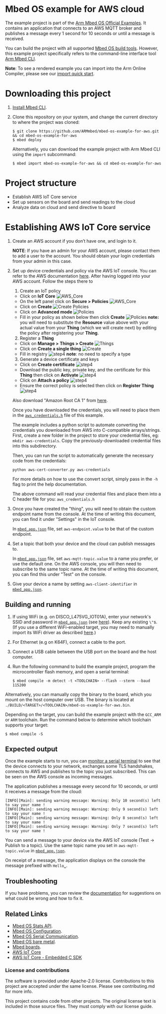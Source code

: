 # Mbed OS example for AWS cloud
The example project is part of the [Arm Mbed OS Official Examples](https://os.mbed.com/code/). It contains an application that connects to an AWS MQTT broker and publishes a message every 1 second for 10 seconds or until a message is received.

You can build the project with all supported [Mbed OS build tools](https://os.mbed.com/docs/mbed-os/latest/tools/index.html). However, this example project specifically refers to the command-line interface tool [Arm Mbed CLI](https://github.com/ARMmbed/mbed-cli#installing-mbed-cli).

**Note**: To see a rendered example you can import into the Arm Online Compiler, please see our [import quick start](https://os.mbed.com/docs/mbed-os/v6.3/quick-start/build-with-the-online-compiler.html#importing-the-code).


# Downloading this project

1. [Install Mbed CLI](https://os.mbed.com/docs/mbed-os/latest/quick-start/offline-with-mbed-cli.html).

1. Clone this repository on your system, and change the current directory to where the project was cloned:

    ```
    $ git clone https://github.com/ARMmbed/mbed-os-example-for-aws.git && cd mbed-os-example-for-aws
    $ mbed deploy
    ```

    Alternatively, you can download the example project with Arm Mbed CLI using the `import` subcommand:

    ```
    $ mbed import mbed-os-example-for-aws && cd mbed-os-example-for-aws
    ```


# Project structure
- Establish AWS IoT Core service
- Set up sensors on the board and send readings to the cloud
- Analyze data on cloud and send directive to board

# Establishing AWS IoT Core service

1. Create an AWS account if you don’t have one, and login to it.

	**NOTE**: If you have an admin for your AWS account, please contact them to add a user to the account. You should obtain your login credentials from your admin in this case.


2. Set up device credentials and policy via the AWS IoT console. You can refer to the AWS documentation [here](https://docs.aws.amazon.com/iot/latest/developerguide/iot-gs.html). After having logged into your AWS account. Follow the steps there to
    1. Create an IoT policy
     - Click on **IoT Core**
      ![AWS_Core](https://raw.githubusercontent.com/COTASPAR/AWS_base_guide/master/images/step1-IoT_Core.jpg)
     - On the left panel click on **Secure > Policies**
      ![AWS_Core](https://raw.githubusercontent.com/COTASPAR/AWS_base_guide/master/images/secure_policies_pic2.jpg)
     - Click on **Create**
      ![Create Policies](https://raw.githubusercontent.com/COTASPAR/AWS_base_guide/master/images/step7-create-policy.jpg)
     - Click on **Advanced mode**
      ![Policies](https://raw.githubusercontent.com/COTASPAR/AWS_base_guide/master/images/creating_policy_click_advanced_mode.jpg)
     - Fill in your policy as shown below then click **Create**
      ![Policies](https://raw.githubusercontent.com/COTASPAR/AWS_base_guide/master/images/aws_policy_advanced_mode_example.jpg)
      **note:** you will need to substitute the **Resource** value above with your actual value from your **Thing** (which we will create next) by editing the policy after registering your **Thing**.
      
    2. Register a **Thing** 
     - Click on **Manage > Things > Create**
      ![Things](https://raw.githubusercontent.com/COTASPAR/AWS_base_guide/master/images/step2-Things-Create.jpg)
     - Click on **Create a single thing**
      ![Create](https://raw.githubusercontent.com/COTASPAR/AWS_base_guide/master/images/step3-create-single-thing.jpg)
     - Fill in registry 
      ![step4](https://raw.githubusercontent.com/COTASPAR/AWS_base_guide/master/images/create_thing.jpg)
      **note**: no need to specify a type
      
    3. Generate a device certificate and keys
     - Click on **Create certificate**
      ![step4](https://raw.githubusercontent.com/COTASPAR/AWS_base_guide/master/images/certificate_option.jpg)
     - Download the public key, private key, and the certificate for this **Thing** then click on **Activate**
      ![step4](https://raw.githubusercontent.com/COTASPAR/AWS_base_guide/master/images/download_certificates.jpg)
     - Click on **Attach a policy**
      ![step4](https://raw.githubusercontent.com/COTASPAR/AWS_base_guide/master/images/attach_policies.jpg)
     - Ensure the correct policy is selected then click on **Register Thing**
      ![step4](https://raw.githubusercontent.com/COTASPAR/AWS_base_guide/master/images/attach_policy_register_thing.jpg)


    Also download "Amazon Root CA 1" from [here](https://docs.aws.amazon.com/iot/latest/developerguide/server-authentication.html#server-authentication-certs).

    Once you have downloaded the credentials, you will need to place them in the [`aws_credentials.h`](https://github.com/ARMmbed/mbed-os-example-for-aws/blob/master/aws_credentials.h) file of this example.
    
    The example includes a python script to automate converting the credentials you downloaded from AWS into C-compatible arrays/strings. First, create a new folder in the project to store your credential files, eg: `mkdir aws-credentials`. Copy the previously-downloaded credential files into this subdirectory.
    
    Then, you can run the script to automatically generate the necessary code from the credentials:
    
    ```
    python aws-cert-converter.py aws-credentials
    ```
    
    For more details on how to use the convert script, simply pass in the `-h` flag to print the help documentation.
    
    The above command will read your credential files and place them into a C header file for you: `aws_credentials.h`

3. Once you have created the "thing", you will need to obtain the custom endpoint name from the console. At the time of writing this document, you can find it under "Settings" in the IoT console.

    In [`mbed_app.json`](./mbed_app.json) file, set `aws-endpoint.value` to be that of the custom endpoint.

4. Set a topic that both your device and the cloud can publish messages to.

   In [`mbed_app.json`](./mbed_app.json) file, set `aws-mqtt-topic.value` to a name you prefer, or use the default one. On the AWS console, you will then need to subscribe to the same topic name. At the time of writing this document, you can find this under "Test" on the console.

5. Give your device a name by setting `aws-client-identifier` in [`mbed_app.json`](./mbed_app.json).

## Building and running

1. If using WiFi (e.g. on DISCO_L475VG_IOT01A), enter your network's SSID and password in [`mbed_app.json`](./mbed_app.json) (see [here](https://github.com/ARMmbed/mbed-os-example-wifi/blob/master/README.md#getting-started)). Keep any existing `\"`s. (If you use a different WiFi-enabled target, you may need to manually import its WiFi driver as described [here](https://github.com/ARMmbed/mbed-os-example-wifi#supported-hardware).)

1. For Ethernet (e.g on K64F), connect a cable to the port.

1. Connect a USB cable between the USB port on the board and the host computer.

1. <a name="build_cmd"></a> Run the following command to build the example project, program the microcontroller flash memory, and open a serial terminal:
    ```
    $ mbed compile -m detect -t <TOOLCHAIN> --flash --sterm --baud 115200
    ```

Alternatively, you can manually copy the binary to the board, which you mount on the host computer over USB.
The binary is located at `./BUILD/<TARGET>/<TOOLCHAIN>/mbed-os-example-for-aws.bin`.

Depending on the target, you can build the example project with the `GCC_ARM` or `ARM` toolchain. Run the command below to determine which toolchain supports your target:

```
$ mbed compile -S
```

## Expected output

Once the example starts to run, you can [monitor a serial terminal](https://os.mbed.com/docs/mbed-os/v6.0/tutorials/serial-comm.html) to see that the device connects to your network, exchanges some TLS handshakes, connects to AWS and publishes to the topic you just subscribed. This can be seen on the AWS console as incoming messages.

The application publishes a message every second for 10 seconds, or until it receives a message from the cloud:
```
[INFO][Main]: sending warning message: Warning: Only 10 second(s) left to say your name !
[INFO][Main]: sending warning message: Warning: Only 9 second(s) left to say your name !
[INFO][Main]: sending warning message: Warning: Only 8 second(s) left to say your name !
[INFO][Main]: sending warning message: Warning: Only 7 second(s) left to say your name !
```

You can send a message to your device via the AWS IoT console (Test -> Publish to a topic). Use the same topic name you set in `aws-mqtt-topic.value` in [`mbed_app.json`](./mbed_app.json).

On receipt of a message, the application displays on the console the message prefixed with `Hello␣`.

## Troubleshooting
If you have problems, you can review the [documentation](https://os.mbed.com/docs/latest/tutorials/debugging.html) for suggestions on what could be wrong and how to fix it.

## Related Links

* [Mbed OS Stats API](https://os.mbed.com/docs/latest/apis/mbed-statistics.html).
* [Mbed OS Configuration](https://os.mbed.com/docs/latest/reference/configuration.html).
* [Mbed OS Serial Communication](https://os.mbed.com/docs/latest/tutorials/serial-communication.html).
* [Mbed OS bare metal](https://os.mbed.com/docs/mbed-os/latest/reference/mbed-os-bare-metal.html).
* [Mbed boards](https://os.mbed.com/platforms/).
* [AWS IoT Core](https://aws.amazon.com/iot-core/)
* [AWS IoT Core - Embedded C SDK](https://github.com/aws/aws-iot-device-sdk-embedded-C/tree/v4_beta)

### License and contributions

The software is provided under Apache-2.0 license. Contributions to this project are accepted under the same license. Please see contributing.md for more info.

This project contains code from other projects. The original license text is included in those source files. They must comply with our license guide.
